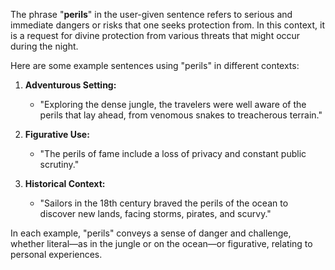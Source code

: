 The phrase "<b>perils</b>" in the user-given sentence refers to serious and immediate dangers or risks that one seeks protection from. In this context, it is a request for divine protection from various threats that might occur during the night.

Here are some example sentences using "perils" in different contexts:

1. **Adventurous Setting:**
   - "Exploring the dense jungle, the travelers were well aware of the perils that lay ahead, from venomous snakes to treacherous terrain."

2. **Figurative Use:**
   - "The perils of fame include a loss of privacy and constant public scrutiny."

3. **Historical Context:**
   - "Sailors in the 18th century braved the perils of the ocean to discover new lands, facing storms, pirates, and scurvy."

In each example, "perils" conveys a sense of danger and challenge, whether literal—as in the jungle or on the ocean—or figurative, relating to personal experiences.
